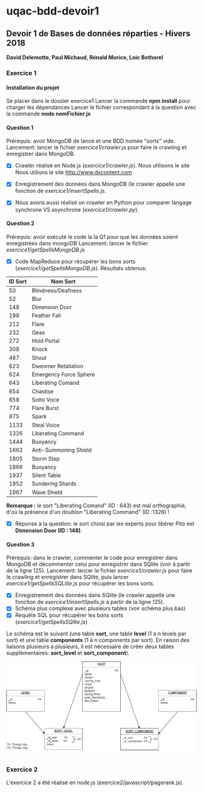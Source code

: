 # uqac-bdd-devoir1

<h2>Devoir 1 de Bases de données réparties - Hivers 2018</h2>
<b>David Delemotte, Paul Michaud, Rénald Morice, Loic Bothorel</b>

<h3>Exercice 1</h3>

<h4>Installation du projet</h4>

Se placer dans le dossier exercice1
Lancer la commande <b>npm install</b> pour charger les dépendances
Lancer le fichier correspondant à la question avec la commande <b>node nomFichier.js</b>

<h4>Question 1</h4>

Prérequis: avoir MongoDB de lancé et une BDD nomée "sorts" vide.
Lancement: lancer le fichier <i>exercice1/crawler.js</i> pour faire le crawling et enregistrer dans MongoDB.

- [x] Crawler réalisé en Node.js (<i>exercice1/crawler.js</i>). Nous utilisons le site Nous utilions le site http://www.dxcontent.com
- [x] Enregistrement des données dans MongoDB (le crawler appelle une fonction de <i>exercice1/insertSpells.js</i>.

- [x] Nous avons aussi réalisé un crawler en Python pour comparer langage synchrone VS asynchrone (<i>exercice1/crawler.py</i>).

<h4>Question 2</h4>

Prérequis: avoir exécuté le code la la Q1 pour que les données soient enregistrées dans mongoDB
Lancement: lancer le fichier <i>exercice1/getSpellsMongoDB.js</i>

- [x] Code MapReduce pour récupérer les bons sorts (<i>exercice1/getSpellsMongoDB.js</i>). Résultats obtenus:

| ID Sort | Nom Sort |
| ------- | -------- |
| 50 | Blindness/Deafness |
| 52 | Blur |
| 148 | Dimension Door |
| 198 | Feather Fall |
| 212 | Flare |
| 232 | Geas | Lesser |
| 272 | Hold Portal |
| 308 | Knock |
| 487 | Shout |
| 623 | Dweomer Retaliation |
| 624 | Emergency Force Sphere |
| 643 | Liberating Comand |
| 654 | Chastise |
| 658 | Sotto Voce |
| 774 | Flare Burst |
| 875 | Spark |
| 1133 | Steal Voice |
| 1326 | Liberating Command |
| 1444 | Buoyancy |
| 1662 | Anti-Summoning Shield |
| 1805 | Storm Step |
| 1866 | Buoyancy |
| 1937 | Silent Table |
| 1952 | Sundering Shards |
| 1967 | Wave Shield |

<b>Remarque :</b> le sort "Liberating Comand" (ID : 643) est mal orthographié, d'où la présence d'un doublon "Liberating Command" (ID :1326) !

- [x] Réponse à la question: le sort choisi par les experts pour libérer Pito est <b>Dimension Door (ID : 148)</b>.

<h4>Question 3</h4>

Prérequis: dans le crawler, commenter le code pour enregistrer dans MongoDB et décommenter celui pour enregistrer dans SQlite (voir à partir de la ligne 125).
Lancement: lancer le fichier <i>exercice1/crawler.js</i> pour faire le crawling et enregistrer dans SQlite, puis lancer <i>exercice1/getSpellsSQLlite.js</i> pour récupérer les bons sorts.

- [x] Enregistrement des données dans SQlite (le crawler appelle une fonction de <i>exercice1/insertSpells.js</i> à partir de la ligne 125).
- [x] Schéma plus complexe avec plusieurs tables (voir schéma plus bas)
- [x] Requête SQL pour récupérer les bons sorts (<i>exercice1/getSpellsSQlite.js</i>)

Le schéma est le suivant (une table <b>sort</b>, une table <b>level</b> (1 à n levels par sort) et une table <b>components</b> (1 à n components par sort). En raison des liaisons plusieurs à plusieurs, il est nécessaire de créer deux tables supplémentaires: 
<b>sort_level</b> et <b>sort_component</b>).

![alt text](./img/schemabdd.png)

<h3>Exercice 2</h3>

L'exercice 2 a été réalisé en node.js (exercice2/javascript/pagerank.js). 


